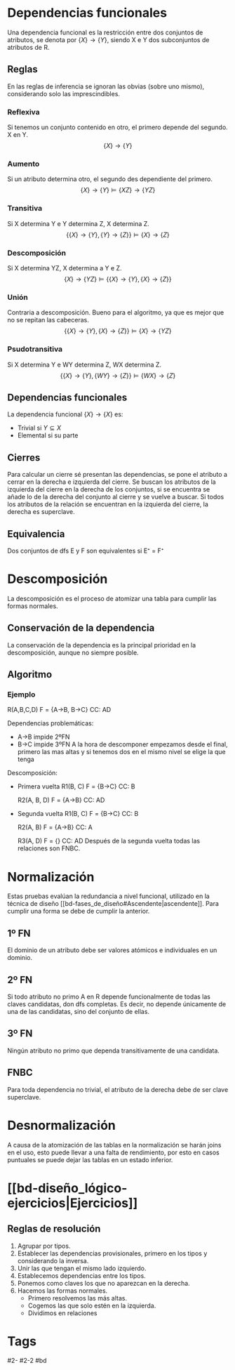 # Dependencias funcionales
Una dependencia funcional es la restricción entre dos conjuntos de atributos, se denota por $\{X\}\rightarrow\{Y\}$, siendo X e Y dos subconjuntos de atributos de R.
## Reglas
En las reglas de inferencia se ignoran las obvias (sobre uno mismo), considerando solo las imprescindibles.
### Reflexiva
Si tenemos un conjunto contenido en otro, el primero depende del segundo.
X en Y.$$\{X\}\rightarrow\{Y\}$$
### Aumento
Si un atributo determina otro, el segundo des dependiente del primero.$$\{X\}\rightarrow\{Y\}\vDash\{XZ\}\rightarrow\{YZ\}$$
### Transitiva
Si X determina Y e Y determina Z, X determina Z.$$\{\{X\}\rightarrow\{Y\},\{Y\}\rightarrow\{Z\}\}\vDash\{X\}\rightarrow\{Z\}$$
### Descomposición
Si X determina YZ, X determina a Y e Z.$$\{X\}\rightarrow\{YZ\}\vDash\{\{X\}\rightarrow\{Y\},\{X\}\rightarrow\{Z\}\}$$
### Unión
Contraria a descomposición. Bueno para el algoritmo, ya que es mejor que no se repitan las cabeceras.$$\{\{X\}\rightarrow\{Y\},\{X\}\rightarrow\{Z\}\}\vDash\{X\}\rightarrow\{YZ\}$$
### Psudotransitiva
Si X determina Y e WY determina Z, WX determina Z.$$\{\{X\}\rightarrow\{Y\},\{WY\}\rightarrow\{Z\}\}\vDash\{WX\}\rightarrow\{Z\}$$
## Dependencias funcionales
La dependencia funcional $\{X\}\rightarrow\{X\}$ es:
- Trivial si $Y\subseteq X$
- Elemental si su parte
## Cierres
Para calcular un cierre sé presentan las dependencias, se pone el atributo a cerrar en la derecha e izquierda del cierre. Se buscan los atributos de la izquierda del cierre en la derecha de los conjuntos, si se encuentra se añade lo de la derecha del conjunto al cierre y se vuelve a buscar. Si todos los atributos de la relación se encuentran en la izquierda del cierre, la derecha es superclave.
## Equivalencia
Dos conjuntos de dfs E y F son equivalentes si E⁺ = F⁺
# Descomposición
La descomposición es el proceso de atomizar una tabla para cumplir las formas normales.
## Conservación de la dependencia
La conservación de la dependencia es la principal prioridad en la descomposición, aunque no siempre posible.
## Algoritmo
### Ejemplo
R(A,B,C,D)
F = {A->B, B->C}
CC: AD

Dependencias problemáticas:
- A->B impide 2ºFN
- B->C impide 3ºFN
A la hora de descomponer empezamos desde el final, primero las mas altas y si tenemos dos en el mismo nivel se elige la que tenga 

Descomposición:
- Primera vuelta
	R1(B, C)
	F = {B->C}
	CC: B
	
	R2(A, B, D)
	F = {A->B}
	CC: AD
- Segunda vuelta
	R1(B, C)
	F = {B->C}
	CC: B
	
	R2(A, B)
	F = {A->B}
	CC: A
	
	R3(A, D)
	F = {}
	CC: AD
Después de la segunda vuelta todas las relaciones son FNBC.
# Normalización
Estas pruebas evalúan la redundancia a nivel funcional, utilizado en la técnica de diseño [[bd-fases_de_diseño#Ascendente|ascendente]].
Para cumplir una forma se debe de cumplir la anterior.
## 1º FN
El dominio de un atributo debe ser valores atómicos e individuales en un dominio.
## 2º FN
Si todo atributo no primo A en R depende funcionalmente de todas las claves candidatas, don dfs completas.
Es decir, no depende únicamente de una de las candidatas, sino del conjunto de ellas.
## 3º FN
Ningún atributo no primo que dependa transitivamente de una candidata.
## FNBC
Para toda dependencia no trivial, el atributo de la derecha debe de ser clave superclave.
# Desnormalización
A causa de la atomización de las tablas en la normalización se harán joins en el uso, esto puede llevar a una falta de rendimiento, por esto en casos puntuales se puede dejar las tablas en un estado inferior.
# [[bd-diseño_lógico-ejercicios|Ejercicios]]
## Reglas de resolución
1. Agrupar por tipos.
2. Establecer las dependencias provisionales, primero en los tipos y considerando la inversa.
3. Unir las que tengan el mismo lado izquierdo.
4. Establecemos dependencias entre los tipos.
5. Ponemos como claves los que no aparezcan en la derecha.
6. Hacemos las formas normales.
	- Primero resolvemos las más altas.
	- Cogemos las que solo estén en la izquierda.
	- Dividimos en relaciones
# Tags
#2- 
#2-2 
#bd